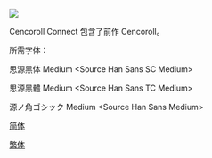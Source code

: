 ![](https://i.loli.net/2019/11/18/Abxy6lokShgmBNF.png)

Cencoroll Connect 包含了前作 Cencoroll。

所需字体：

思源黑体 Medium \<Source Han Sans SC Medium>

思源黑體 Medium \<Source Han Sans TC Medium>

源ノ角ゴシック Medium \<Source Han Sans Medium>

[简体](https://github.com/tastysugar/SweetSub/raw/master/Cencoroll%20Connect/[SweetSub]%20Cencoroll%20Connect.chs.ass)

[繁体](https://github.com/tastysugar/SweetSub/raw/master/Cencoroll%20Connect/[SweetSub]%20Cencoroll%20Connect.cht.ass)